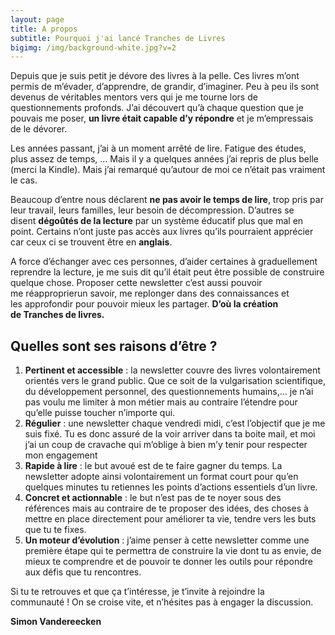 ```yaml
---
layout: page
title: A propos
subtitle: Pourquoi j'ai lancé Tranches de Livres
bigimg: /img/background-white.jpg?v=2
---
```


Depuis que je suis petit je dévore des livres à la pelle. Ces livres m’ont permis de m’évader, d’apprendre, de grandir, d’imaginer. Peu à peu ils sont devenus de véritables mentors vers qui je me tourne lors de questionnements profonds. J’ai découvert qu’à chaque question que je pouvais me poser, **un livre était capable d’y répondre** et je m’empressais de le dévorer.

Les années passant, j’ai à un moment arrêté de lire. Fatigue des études, plus assez de temps, … Mais il y a quelques années j’ai repris de plus belle (merci la Kindle). Mais j’ai remarqué qu’autour de moi ce n’était pas vraiment le cas.

Beaucoup d’entre nous déclarent **ne pas avoir le temps de lire**, trop pris par leur travail, leurs familles, leur besoin de décompression. D’autres se disent **dégoûtés de la lecture** par un système éducatif plus que mal en point. Certains n’ont juste pas accès aux livres qu’ils pourraient apprécier car ceux ci se trouvent être en **anglais**.

A force d’échanger avec ces personnes, d’aider certaines à graduellement reprendre la lecture, je me suis dit qu’il était peut être possible de construire quelque chose. Proposer cette newsletter c’est aussi pouvoir me réapproprierun savoir, me replonger dans des connaissances et les approfondir pour pouvoir mieux les partager. **D’où la création de Tranches de livres.**

## Quelles sont ses raisons d’être ?

1. **Pertinent et accessible** : la newsletter couvre des livres volontairement orientés vers le grand public. Que ce soit de la vulgarisation scientifique, du développement personnel, des questionnements humains,… je n’ai pas voulu me limiter à mon métier mais au contraire l’étendre pour qu’elle puisse toucher n’importe qui.
2. **Régulier** : une newsletter chaque vendredi midi, c’est l’objectif que je me suis fixé. Tu es donc assuré de la voir arriver dans ta boite mail, et moi j’ai un coup de cravache qui m’oblige à bien m’y tenir pour respecter mon engagement
3. **Rapide à lire** : le but avoué est de te faire gagner du temps. La newsletter adopte ainsi volontairement un format court pour qu’en quelques minutes tu retiennes les points d’actions essentiels d’un livre.
4. **Concret et actionnable** : le but n’est pas de te noyer sous des références mais au contraire de te proposer des idées, des choses à mettre en place directement pour améliorer ta vie, tendre vers les buts que tu te fixes.
5. **Un moteur d’évolution** : j’aime penser à cette newsletter comme une première étape qui te permettra de construire la vie dont tu as envie, de mieux te comprendre et de pouvoir te donner les outils pour répondre aux défis que tu rencontres.

Si tu te retrouves et que ça t’intéresse, je t’invite à rejoindre la communauté ! On se croise vite, et n’hésites pas à engager la discussion.

**Simon Vandereecken**
